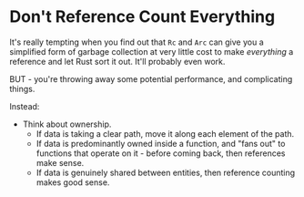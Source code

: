 # Don't Reference Count Everything

It's really tempting when you find out that `Rc` and `Arc` can give you a simplified form of garbage collection at very little cost to make *everything* a reference and let Rust sort it out. It'll probably even work.

BUT - you're throwing away some potential performance, and complicating things.

Instead:

* Think about ownership. 
    * If data is taking a clear path, move it along each element of the path.
    * If data is predominantly owned inside a function, and "fans out" to functions that operate on it - before coming back, then references make sense.
    * If data is genuinely shared between entities, then reference counting makes good sense.

